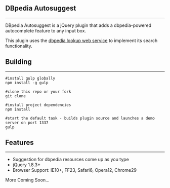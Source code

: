 ## DBpedia Autosuggest ##
---

DBpedia Autosuggest is a jQuery plugin that adds a dbpedia-powered autocomplete feature to any input box.

This plugin uses the [dbpedia lookup web service](https://github.com/dbpedia/lookup) to implement its search functionality.


## Building ##
---
	#install gulp globally
	npm install -g gulp

	#clone this repo or your fork
	git clone 

	#install project dependencies
	npm install

	#start the default task - builds plugin source and launches a demo server on port 1337
	gulp


## Features ##
---
- Suggestion for dbpedia resources come up as you type
- jQuery 1.8.3+
- Browser Support: IE10+, FF23, Safari6, Opera12, Chrome29


More Coming Soon...